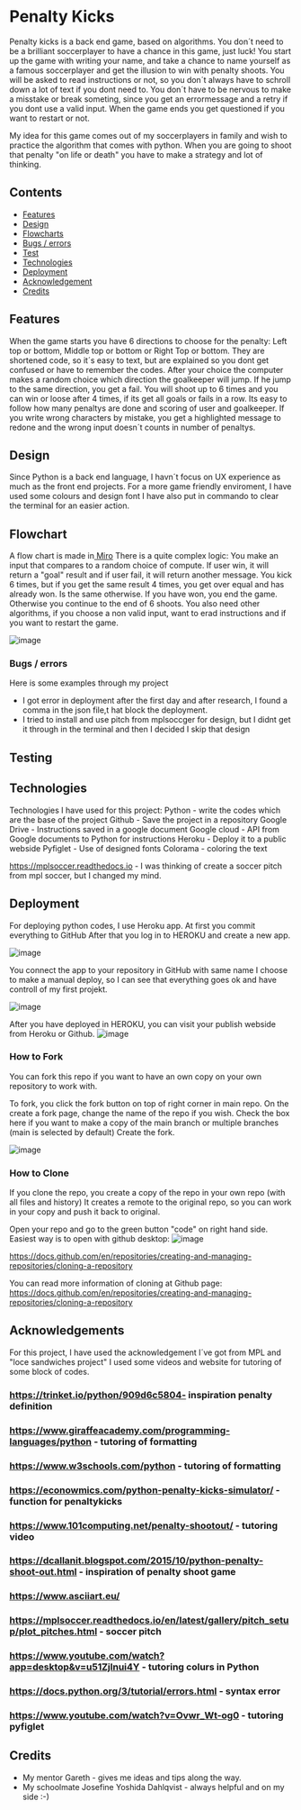 # Penalty Kicks

Penalty kicks is a back end game, based on algorithms.
You don´t need to be a brilliant soccerplayer to have a chance in this game, just luck!
You start up the game with writing your name, and take a chance to name yourself as a famous soccerplayer and get the illusion to win with penalty shoots.
You will be asked to read instructions or not, so you don´t always have to schroll down a lot of text if you dont need to.
You don´t have to be nervous to make a misstake or break someting, since you get an errormessage and a retry if you dont use a valid input.
When the game ends you get questioned if you want to restart or not.

My idea for this game comes out of my soccerplayers in family and wish to practice the algorithm that comes with python.
When you are going to shoot that penalty "on life or death" you have to make a strategy and lot of thinking.

## Contents

*  [Features](#features)
*  [Design](#design)
*  [Flowcharts](#flowcharts)
*  [Bugs / errors](#Bugs/errors)
*  [Test](#test)
*  [Technologies](#Technologies)
*  [Deployment](#Deployment)
*  [Acknowledgement](#Acknowledgement)
*  [Credits](#Credits)
  

## Features
When the game starts you have 6 directions to choose for the penalty: Left top or bottom, Middle top or bottom or Right Top or bottom.
They are shortened code, so it´s easy to text, but are explained so you dont get confused or have to remember the codes.
After your choice the computer makes a random choice which direction the goalkeeper will jump. If he jump to the same direction, you get a fail.
You will shoot up to 6 times and you can win or loose after 4 times, if its get all goals or fails in a row.
Its easy to follow how many penaltys are done and scoring of user and goalkeeper.
If you write wrong characters by mistake, you get a highlighted message to redone and the wrong input doesn´t counts in number of penaltys.

## Design
Since Python is a back end language, I havn´t focus on UX experience as much as the front end projects.
For a more game friendly enviroment, I have used some colours and design font 
I have also put in commando to clear the terminal for an easier action.

## Flowchart

A flow chart is made in[ Miro](https://miro.com/app/board/uXjVKJ1IWnU=/?share_link_id=523505058022)
There is a quite complex logic:
You make an input that compares to a random choice of compute.
If user win, it will return a "goal" result and if user fail, it will return another message.
You kick 6 times, but if you get the same result 4 times, you get over equal  and has already won.
Is the same otherwise.
If you have won, you end the game. Otherwise you continue to the end of 6 shoots.
You also need other algorithms, if you choose a non valid input, want to erad instructions and if you want to restart the game.

![image](https://github.com/Christina5P/Penalty-kicks/assets/160019695/04ea0225-34e7-45ce-bb96-b5ad42c8f9ff)



### Bugs / errors
Here is some examples through my project

* I got error in deployment after the first day and after research, I found a comma in the json file,t hat block the deployment.
* I tried to install and use pitch from mplsoccger for design, but I didnt get it through in the terminal and then I decided I skip that design

  
## Testing

## Technologies

Technologies I have used for this project:
Python - write the codes which are the base of the project
Github - Save the project in a repository
Google Drive - Instructions saved in a google document
Google cloud - API from Google documents to Python for instructions
Heroku - Deploy it to a public webside
Pyfiglet - Use of designed fonts 
Colorama - coloring the text

https://mplsoccer.readthedocs.io - I was thinking of create a soccer pitch from mpl soccer, but I changed my mind.



## Deployment
For deploying python codes, I use Heroku  app.
At first you commit everything to GitHub
After that you log in to HEROKU and create a new app.

![image](https://github.com/Christina5P/Penalty-kicks/assets/160019695/6bca34d3-0789-4bea-876b-78ee2d19bd68)

You connect the app to your repository in GitHub with same name
I choose to make a manual deploy, so I can see that everything goes ok and have controll of my first projekt.

![image](https://github.com/Christina5P/Penalty-kicks/assets/160019695/ac27a44c-d540-41ba-abfc-74c7ab49a862)

After you have deployed in HEROKU, you can visit your publish webside from Heroku or Github.
![image](https://github.com/Christina5P/Penalty-kicks/assets/160019695/648ac9c0-8260-4c73-b441-d1d369c62e51)


### How to Fork
You can fork this repo if you want to have an own copy on your own repository to work with.

To fork, you click the fork button on top of right corner in main repo.
On the create a fork page, change the name of the repo if you wish.
Check the box here if you want to make a copy of the main branch or multiple branches (main is selected by default)
Create the fork.

![image](https://github.com/Christina5P/Penalty-kicks/assets/160019695/b0e66870-8451-41bc-adce-889ce9f94d3a)


### How to Clone
If you clone the repo, you create a copy of the repo in your own repo (with all files and history)
It creates a remote to the original repo, so you can work in your copy and push it back to original.

Open your repo and go to the green button "code" on right hand side.
Easiest way is to open with github desktop:
![image](https://github.com/Christina5P/Penalty-kicks/assets/160019695/fdbd43b0-56d7-41f1-b05c-2a0b5508b109)

https://docs.github.com/en/repositories/creating-and-managing-repositories/cloning-a-repository 

You can read more information of cloning at Github page: https://docs.github.com/en/repositories/creating-and-managing-repositories/cloning-a-repository



## Acknowledgements

For this project, I have used the acknowledgement I´ve got from MPL and "loce sandwiches project" 
I used some videos and website for tutoring of some block of codes.

### https://trinket.io/python/909d6c5804- inspiration penalty definition
### https://www.giraffeacademy.com/programming-languages/python - tutoring of formatting
### https://www.w3schools.com/python - tutoring of formatting
### https://econowmics.com/python-penalty-kicks-simulator/ - function for penaltykicks
### https://www.101computing.net/penalty-shootout/ - tutoring video
### https://dcallanit.blogspot.com/2015/10/python-penalty-shoot-out.html - inspiration of penalty shoot game
### https://www.asciiart.eu/ 
### https://mplsoccer.readthedocs.io/en/latest/gallery/pitch_setup/plot_pitches.html - soccer pitch
### https://www.youtube.com/watch?app=desktop&v=u51Zjlnui4Y - tutoring colurs in Python
### https://docs.python.org/3/tutorial/errors.html - syntax error
### https://www.youtube.com/watch?v=Ovwr_Wt-og0 - tutoring pyfiglet

## Credits

* My mentor Gareth - gives me ideas and tips along the way.
* My schoolmate Josefine Yoshida Dahlqvist - always helpful and on my side :-) 


